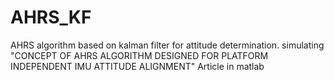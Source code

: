 # AHRS_KF
AHRS algorithm based on kalman filter for attitude determination.
simulating "CONCEPT OF AHRS ALGORITHM DESIGNED FOR PLATFORM INDEPENDENT IMU ATTITUDE ALIGNMENT" Article in matlab
